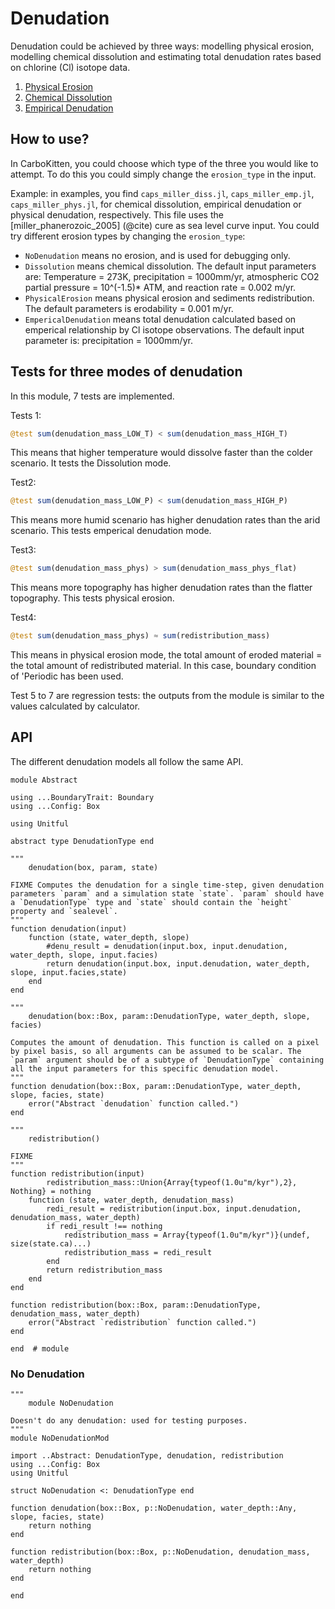 # Denudation

Denudation could be achieved by three ways: modelling physical erosion, modelling chemical dissolution and estimating total denudation rates based on chlorine (Cl) isotope data.

1. [Physical Erosion](physical_erosion.md)
2. [Chemical Dissolution](chemical.md)
3. [Empirical Denudation](empirical.md)

## How to use?
In CarboKitten, you could choose which type of the three you would like to attempt. To do this you could simply change the `erosion_type` in the input.

Example: in examples, you find `caps_miller_diss.jl`, `caps_miller_emp.jl`, `caps_miller_phys.jl`, for chemical dissolution, empirical denudation or physical denudation, respectively. This file uses the [miller_phanerozoic_2005] (@cite) cure as sea level curve input. You could try different erosion types by changing the `erosion_type`:

- `NoDenudation` means no erosion, and is used for debugging only.
- `Dissolution` means chemical dissolution. The default input parameters are: Temperature = 273K, precipitation = 1000mm/yr, atmospheric CO2 partial pressure = 10^(-1.5)* ATM, and reaction rate = 0.002 m/yr.
- `PhysicalErosion` means physical erosion and sediments redistribution. The default parameters is erodability = 0.001 m/yr.
- `EmpericalDenudation` means total denudation calculated based on emperical relationship by Cl isotope observations. The default input parameter is: precipitation = 1000mm/yr.

## Tests for three modes of denudation
In this module, 7 tests are implemented.

Tests 1:

```julia
@test sum(denudation_mass_LOW_T) < sum(denudation_mass_HIGH_T)
```

This means that higher temperature would dissolve faster than the colder scenario. It tests the Dissolution mode.

Test2:

```julia
@test sum(denudation_mass_LOW_P) < sum(denudation_mass_HIGH_P)
```

This means more humid scenario has higher denudation rates than the arid scenario. This tests emperical denudation mode.

Test3:

```julia
@test sum(denudation_mass_phys) > sum(denudation_mass_phys_flat)
```

This means more topography has higher denudation rates than the flatter topography. This tests physical erosion.

Test4:

```julia
@test sum(denudation_mass_phys) ≈ sum(redistribution_mass)
```

This means in physical erosion mode, the total amount of eroded material = the total amount of redistributed material. In this case, boundary condition of 'Periodic has been used.

Test 5 to 7 are regression tests: the outputs from the module is similar to the values calculated by calculator.

## API

The different denudation models all follow the same API.

``` {.julia file=src/Denudation/Abstract.jl}
module Abstract

using ...BoundaryTrait: Boundary
using ...Config: Box

using Unitful

abstract type DenudationType end

"""
    denudation(box, param, state)

FIXME Computes the denudation for a single time-step, given denudation parameters `param` and a simulation state `state`. `param` should have a `DenudationType` type and `state` should contain the `height` property and `sealevel`.
"""
function denudation(input)
    function (state, water_depth, slope)
        #denu_result = denudation(input.box, input.denudation, water_depth, slope, input.facies)
        return denudation(input.box, input.denudation, water_depth, slope, input.facies,state)
    end
end

"""
    denudation(box::Box, param::DenudationType, water_depth, slope, facies)

Computes the amount of denudation. This function is called on a pixel by pixel basis, so all arguments can be assumed to be scalar. The `param` argument should be of a subtype of `DenudationType` containing all the input parameters for this specific denudation model.
"""
function denudation(box::Box, param::DenudationType, water_depth, slope, facies, state)
    error("Abstract `denudation` function called.")
end

"""
    redistribution()

FIXME
"""
function redistribution(input)
        redistribution_mass::Union{Array{typeof(1.0u"m/kyr"),2}, Nothing} = nothing
    function (state, water_depth, denudation_mass)
        redi_result = redistribution(input.box, input.denudation, denudation_mass, water_depth)
        if redi_result !== nothing
            redistribution_mass = Array{typeof(1.0u"m/kyr")}(undef, size(state.ca)...)
            redistribution_mass = redi_result
        end
        return redistribution_mass
    end
end

function redistribution(box::Box, param::DenudationType, denudation_mass, water_depth)
    error("Abstract `redistribution` function called.")
end

end  # module
```

### No Denudation

``` {.julia file=src/Denudation/NoDenudationMod.jl}
"""
    module NoDenudation

Doesn't do any denudation: used for testing purposes.
"""
module NoDenudationMod

import ..Abstract: DenudationType, denudation, redistribution
using ...Config: Box
using Unitful

struct NoDenudation <: DenudationType end

function denudation(box::Box, p::NoDenudation, water_depth::Any, slope, facies, state)
    return nothing
end

function redistribution(box::Box, p::NoDenudation, denudation_mass, water_depth)
    return nothing
end

end
```
